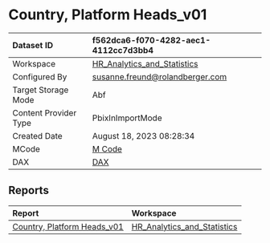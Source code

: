 



# Country, Platform Heads_v01

|Dataset ID|f562dca6-f070-4282-aec1-4112cc7d3bb4|
| :--- | :--- |
|Workspace|[HR_Analytics_and_Statistics](../Workspaces/HR_Analytics_and_Statistics.md)|
|Configured By|susanne.freund@rolandberger.com|
|Target Storage Mode|Abf|
|Content Provider Type|PbixInImportMode|
|Created Date|August 18, 2023 08:28:34|
|MCode|[M Code](./Country,-Platform-Heads_v01/mcode.md)|
|DAX|[DAX](./Country,-Platform-Heads_v01/dax.md)|

## Reports

|Report|Workspace|
| :--- | :--- |
|[Country, Platform Heads_v01](../Reports/Country,-Platform-Heads_v01.md)|[HR_Analytics_and_Statistics](../Workspaces/HR_Analytics_and_Statistics.md)|
